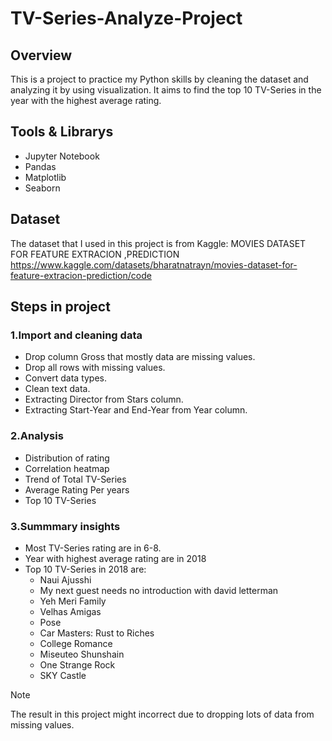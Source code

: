 # TV-Series-Analyze-Project
## Overview
This is a project to practice my Python skills by cleaning the dataset and analyzing it by using visualization. It aims to find the top 10 TV-Series in the year with the highest average rating.
## Tools & Librarys
- Jupyter Notebook
- Pandas
- Matplotlib
- Seaborn
## Dataset
The dataset that I used in this project is from Kaggle: MOVIES DATASET FOR FEATURE EXTRACION ,PREDICTION
https://www.kaggle.com/datasets/bharatnatrayn/movies-dataset-for-feature-extracion-prediction/code
## Steps in project
### 1.Import and cleaning data
- Drop column Gross that mostly data are missing values.
- Drop all rows with missing values.
- Convert data types.
- Clean text data.
- Extracting Director from Stars column.
- Extracting Start-Year and End-Year from Year column.
### 2.Analysis
- Distribution of rating
- Correlation heatmap
- Trend of Total TV-Series
- Average Rating Per years
- Top 10 TV-Series
### 3.Summmary insights
- Most TV-Series rating are in 6-8.
- Year with highest average rating are in 2018
- Top 10 TV-Series in 2018 are:
  - Naui Ajusshi
  - My next guest needs no introduction with david letterman
  - Yeh Meri Family
  - Velhas Amigas
  - Pose
  - Car Masters: Rust to Riches
  - College Romance
  - Miseuteo Shunshain
  - One Strange Rock
  - SKY Castle

> [!NOTE]
> The result in this project might incorrect due to dropping lots of data from missing values.
